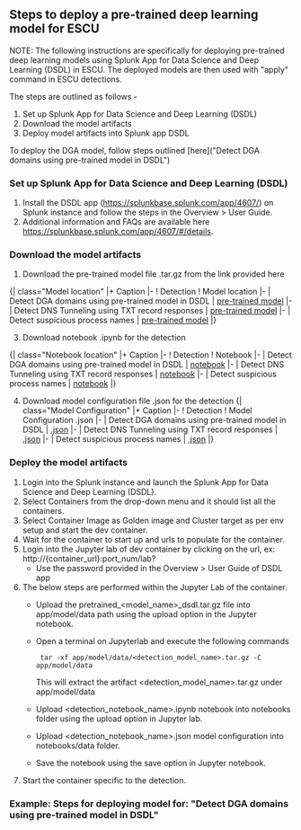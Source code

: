 ## Steps to deploy a pre-trained deep learning model for ESCU

NOTE: The following instructions are specifically for deploying pre-trained deep learning models using Splunk App for Data Science and Deep Learning (DSDL) in ESCU.  The deployed models are then used with "apply" command in ESCU detections.

The steps are outlined as follows -
1. Set up Splunk App for Data Science and Deep Learning (DSDL)
2. Download the model artifacts
3. Deploy model artifacts into Splunk app DSDL

To deploy the DGA model, follow steps outlined [here]("Detect DGA domains using pre-trained model in DSDL") 

### Set up Splunk App for Data Science and Deep Learning (DSDL)
1. Install the DSDL app (https://splunkbase.splunk.com/app/4607/) on Splunk instance and follow the steps in the Overview > User Guide.
2. Additional information and FAQs are available here https://splunkbase.splunk.com/app/4607/#/details.

### Download the model artifacts
1. Download the pre-trained model file .tar.gz from the link provided here

{| class="Model location"
  |+ Caption
|-
  ! Detection 
  ! Model location
|-
  | Detect DGA domains using pre-trained model in DSDL
  | [pre-trained model](https://seal.splunkresearch.com/pretrained_dga_model_dsdl.tar.gz)
|-
  | Detect DNS Tunneling using TXT record responses
  | [pre-trained model](https://seal.splunkresearch.com/detect_suspicious_dns_txt_records_using_pretrained_model_in_dsdl.tar.gz)
|-
  | Detect suspicious process names 
  | [pre-trained model](https://seal.splunkresearch.com/detect_suspicious_processnames_using_pretrained_model_in_dsdl.tar.gz)
|}


3. Download notebook .ipynb for the detection

{| class="Notebook location"
  |+ Caption
|-
  ! Detection 
  ! Notebook
|-
  | Detect DGA domains using pre-trained model in DSDL
  | [notebook](https://github.com/splunk/security_content/blob/develop/notebooks/pretrained_dga_model_dsdl.ipynb)
|-
  | Detect DNS Tunneling using TXT record responses
  | [notebook](https://github.com/splunk/security_content/blob/develop/notebooks/detect_suspicious_dns_txt_records_using_pretrained_model_in_dsdl.ipynb)
|-
  | Detect suspicious process names 
  | [notebook](https://github.com/splunk/security_content/blob/develop/notebooks/detect_suspicious_processnames_using_pretrained_model_in_dsdl.ipynb)
|}

4. Download model configuration file .json for the detection 
{| class="Model Configuration"
  |+ Caption
|-
  ! Detection 
  ! Model Configuration .json
|-
  | Detect DGA domains using pre-trained model in DSDL
  | [.json](https://github.com/splunk/security_content/blob/develop/notebooks/pretrained_dga_model_dsdl.json)
|-
  | Detect DNS Tunneling using TXT record responses
  | [.json](https://github.com/splunk/security_content/blob/develop/notebooks/detect_suspicious_dns_txt_records_using_pretrained_model_in_dsdl.json)
|-
  | Detect suspicious process names 
  | [.json](https://github.com/splunk/security_content/blob/develop/notebooks/detect_suspicious_processnames_using_pretrained_model_in_dsdl.json)
|}


### Deploy the model artifacts

1. Login into the Splunk instance and launch the Splunk App for Data Science and Deep Learning (DSDL).
2. Select Containers from the drop-down menu and it should list all the containers.
3. Select Container Image as Golden image and Cluster target as per env setup and start the dev container.
4. Wait for the container to start up and urls to populate for the container.
5. Login into the Jupyter lab of dev container by clicking on the url, ex: http://{container_url}:port_num/lab? 
    * Use the password provided in the Overview > User Guide of DSDL app
6. The below steps are performed within the Jupyter Lab of the container.
    * Upload the pretrained_<model_name>_dsdl.tar.gz file into app/model/data path using the upload option in the Jupyter notebook.
    * Open a terminal on Jupyterlab and execute the following commands

         ```
          tar -xf app/model/data/<detection_model_name>.tar.gz -C app/model/data
         ```			
      This will extract the artifact <detection_model_name>.tar.gz under app/model/data				
    * Upload <detection_notebook_name>.ipynb notebook into notebooks folder using the upload option in Jupyter lab.
    * Upload <detection_notebook_name>.json model configuration into notebooks/data folder.
    * Save the notebook using the save option in Jupyter notebook. 
 7. Start the container specific to the detection. 



### Example: Steps for deploying model for: "Detect DGA domains using pre-trained model in DSDL"


